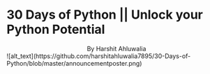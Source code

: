 # 30 Days of Python || Unlock your Python Potential
<CENTER>By Harshit Ahluwalia</CENTER>
![alt_text](https://github.com/harshitahluwalia7895/30-Days-of-Python/blob/master/announcementposter.png)
